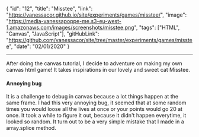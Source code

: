 {
"id": "12",
"title": "Misstee",
"link": "https://vanessacor.github.io/site/experiments/games/misstee/",
"image": "https://media-vanessapoppe-me.s3-eu-west-1.amazonaws.com/images/screenshots/misstee.png",
"tags": ["HTML", "Canvas", "JavaScript"],
"gitHubLink": "https://github.com/vanessacor/site/tree/master/experiments/games/misstee",
"date": "02/01/2020"
}

---

After doing the canvas tutorial, I decide to adventure on making my own canvas html game! It takes inspirations in our lovely and sweet cat Misstee.

#### Annoying bug

It is a challenge to debug in canvas because a lot things happen at the same frame. I had this very annoying bug, it seemed that at some random times you would loose all the lives at once or your points would go 20 at once. It took a while to figure it out, because it didn't happen everytime, it looked so random. It turn out to be a very simple mistake that I made in a array.splice method.
